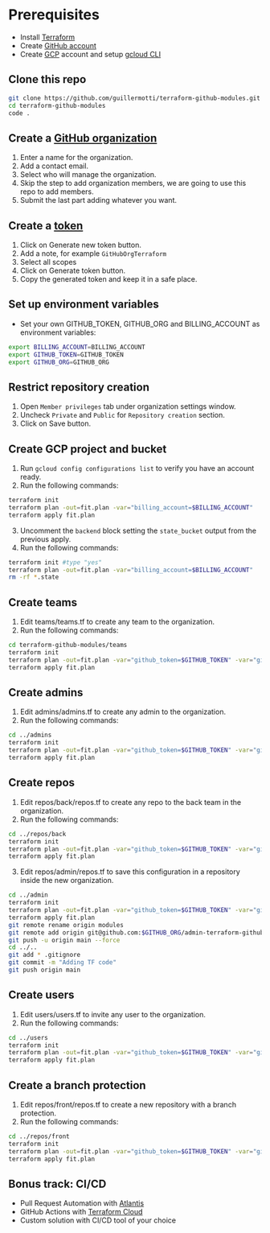# Prerequisites

- Install [Terraform](https://learn.hashicorp.com/tutorials/terraform/install-cli?in=terraform/aws-get-started)
- Create [GitHub account](https://github.com/join)
- Create [GCP](https://cloud.google.com/) account and setup [gcloud CLI](https://cloud.google.com/sdk/docs/install)

## Clone this repo

```sh
git clone https://github.com/guillermotti/terraform-github-modules.git
cd terraform-github-modules
code .
```

## Create a [GitHub organization](https://github.com/account/organizations/new?coupon=&plan=team_free)

1. Enter a name for the organization.
2. Add a contact email.
3. Select who will manage the organization.
4. Skip the step to add organization members, we are going to use this repo to add members.
5. Submit the last part adding whatever you want.

## Create a [token](https://github.com/settings/tokens/new)

1. Click on Generate new token button.
2. Add a note, for example `GitHubOrgTerraform`
3. Select all scopes
4. Click on Generate token button.
5. Copy the generated token and keep it in a safe place.

## Set up environment variables

- Set your own GITHUB_TOKEN, GITHUB_ORG and BILLING_ACCOUNT as environment variables:

```sh
export BILLING_ACCOUNT=BILLING_ACCOUNT
export GITHUB_TOKEN=GITHUB_TOKEN
export GITHUB_ORG=GITHUB_ORG
```

## Restrict repository creation

1. Open `Member privileges` tab under organization settings window.
2. Uncheck `Private` and `Public` for `Repository creation` section.
3. Click on Save button.

## Create GCP project and bucket

1. Run `gcloud config configurations list` to verify you have an account ready.
2. Run the following commands:

```sh
terraform init
terraform plan -out=fit.plan -var="billing_account=$BILLING_ACCOUNT"
terraform apply fit.plan
```

3. Uncomment the `backend` block setting the `state_bucket` output from the previous apply.
4. Run the following commands:

```sh
terraform init #type "yes"
terraform plan -out=fit.plan -var="billing_account=$BILLING_ACCOUNT"
rm -rf *.state
```

## Create teams

1. Edit teams/teams.tf to create any team to the organization.
2. Run the following commands:

```sh
cd terraform-github-modules/teams
terraform init
terraform plan -out=fit.plan -var="github_token=$GITHUB_TOKEN" -var="github_organization=$GITHUB_ORG"
terraform apply fit.plan
```
    
## Create admins

1. Edit admins/admins.tf to create any admin to the organization.
2. Run the following commands:

```sh
cd ../admins
terraform init
terraform plan -out=fit.plan -var="github_token=$GITHUB_TOKEN" -var="github_organization=$GITHUB_ORG"
terraform apply fit.plan
```

## Create repos

1. Edit repos/back/repos.tf to create any repo to the back team in the organization.
2. Run the following commands:

```sh
cd ../repos/back
terraform init
terraform plan -out=fit.plan -var="github_token=$GITHUB_TOKEN" -var="github_organization=$GITHUB_ORG"
terraform apply fit.plan
```

3. Edit repos/admin/repos.tf to save this configuration in a repository inside the new organization.

```sh
cd ../admin
terraform init
terraform plan -out=fit.plan -var="github_token=$GITHUB_TOKEN" -var="github_organization=$GITHUB_ORG"
terraform apply fit.plan
git remote rename origin modules
git remote add origin git@github.com:$GITHUB_ORG/admin-terraform-github.git
git push -u origin main --force
cd ../..
git add * .gitignore
git commit -m "Adding TF code"
git push origin main
```

## Create users

1. Edit users/users.tf to invite any user to the organization.
2. Run the following commands:

```sh
cd ../users
terraform init
terraform plan -out=fit.plan -var="github_token=$GITHUB_TOKEN" -var="github_organization=$GITHUB_ORG"
terraform apply fit.plan
```

## Create a branch protection

1. Edit repos/front/repos.tf to create a new repository with a branch protection.
2. Run the following commands:

```sh
cd ../repos/front
terraform init
terraform plan -out=fit.plan -var="github_token=$GITHUB_TOKEN" -var="github_organization=$GITHUB_ORG"
terraform apply fit.plan
```

## Bonus track: CI/CD

- Pull Request Automation with [Atlantis](https://www.runatlantis.io/)
- GitHub Actions with [Terraform Cloud](https://learn.hashicorp.com/tutorials/terraform/github-actions)
- Custom solution with CI/CD tool of your choice